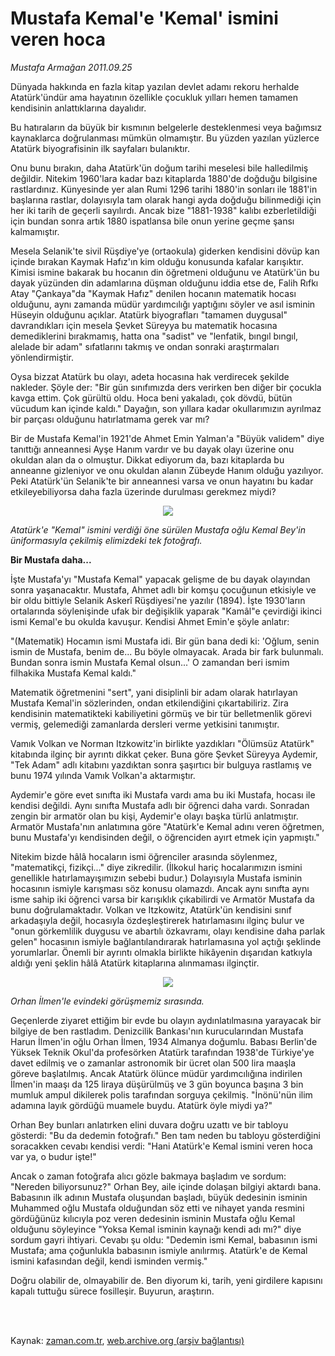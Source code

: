 # Mustafa Kemal'e 'Kemal' ismini veren hoca

*Mustafa Armağan 2011.09.25*

<td class="columnist-detail">
<p>Dünyada hakkında en fazla kitap yazılan devlet adamı rekoru herhalde Atatürk'ündür ama hayatının özellikle çocukluk yılları hemen tamamen kendisinin anlattıklarına dayalıdır.</p>
<p>
<div id="haberMetinDiv">
<p>Bu hatıraların da büyük bir kısmının belgelerle desteklenmesi veya bağımsız kaynaklarca doğrulanması mümkün olmamıştır. Bu yüzden yazılan yüzlerce Atatürk biyografisinin ilk sayfaları bulanıktır.
<p>Onu bunu bırakın, daha Atatürk'ün doğum tarihi meselesi bile halledilmiş değildir. Nitekim 1960'lara kadar bazı kitaplarda 1880'de doğduğu bilgisine rastlardınız. Künyesinde yer alan Rumi 1296 tarihi 1880'in sonları ile 1881'in başlarına rastlar, dolayısıyla tam olarak hangi ayda doğduğu bilinmediği için her iki tarih de geçerli sayılırdı. Ancak bize "1881-1938" kalıbı ezberletildiği için bundan sonra artık 1880 ispatlansa bile onun yerine geçme şansı kalmamıştır.
<p>Mesela Selanik'te sivil Rüşdiye'ye (ortaokula) giderken kendisini dövüp kan içinde bırakan Kaymak Hafız'ın kim olduğu konusunda kafalar karışıktır. Kimisi ismine bakarak bu hocanın din öğretmeni olduğunu ve Atatürk'ün bu dayak yüzünden din adamlarına düşman olduğunu iddia etse de, Falih Rıfkı Atay "Çankaya"da "Kaymak Hafız" denilen hocanın matematik hocası olduğunu, aynı zamanda müdür yardımcılığı yaptığını söyler ve asıl isminin Hüseyin olduğunu açıklar. Atatürk biyografları "tamamen duygusal" davrandıkları için mesela Şevket Süreyya bu matematik hocasına demediklerini bırakmamış, hatta ona "sadist" ve "lenfatik, bıngıl bıngıl, alelade bir adam" sıfatlarını takmış ve ondan sonraki araştırmaları yönlendirmiştir.
<p>Oysa bizzat Atatürk bu olayı, adeta hocasına hak verdirecek şekilde nakleder. Şöyle der: "Bir gün sınıfımızda ders verirken ben diğer bir çocukla kavga ettim. Çok gürültü oldu. Hoca beni yakaladı, çok dövdü, bütün vücudum kan içinde kaldı." Dayağın, son yıllara kadar okullarımızın ayrılmaz bir parçası olduğunu hatırlatmama gerek var mı?
<p>Bir de Mustafa Kemal'in 1921'de Ahmet Emin Yalman'a "Büyük validem" diye tanıttığı anneannesi Ayşe Hanım vardır ve bu dayak olayı üzerine onu okuldan alan da o olmuştur. Dikkat ediyorum da, bazı kitaplarda bu anneanne gizleniyor ve onu okuldan alanın Zübeyde Hanım olduğu yazılıyor. Peki Atatürk'ün Selanik'te bir anneannesi varsa ve onun hayatını bu kadar etkileyebiliyorsa daha fazla üzerinde durulması gerekmez miydi?
<p><p align="center"><img src="http://web.archive.org/web/20111213092059im_/http://medya.zaman.com.tr/2011/09/25/armagan02.jpg"/>
<p><i>Atatürk'e "Kemal" ismini verdiği öne sürülen Mustafa oğlu Kemal Bey'in üniformasıyla çekilmiş elimizdeki tek fotoğrafı.</i>
<p><b>Bir Mustafa daha... </b>
<p>İşte Mustafa'yı "Mustafa Kemal" yapacak gelişme de bu dayak olayından sonra yaşanacaktır. Mustafa, Ahmet adlı bir komşu çocuğunun etkisiyle ve bir oldu bittiyle Selanik Askerî Rüşdiyesi'ne yazılır (1894). İşte 1930'ların ortalarında söylenişinde ufak bir değişiklik yaparak "Kamâl"e çevirdiği ikinci ismi Kemal'e bu okulda kavuşur. Kendisi Ahmet Emin'e şöyle anlatır:
<p>"(Matematik) Hocamın ismi Mustafa idi. Bir gün bana dedi ki: 'Oğlum, senin ismin de Mustafa, benim de... Bu böyle olmayacak. Arada bir fark bulunmalı. Bundan sonra ismin Mustafa Kemal olsun...' O zamandan beri ismim filhakika Mustafa Kemal kaldı."
<p>Matematik öğretmenini "sert", yani disiplinli bir adam olarak hatırlayan Mustafa Kemal'in sözlerinden, ondan etkilendiğini çıkartabiliriz. Zira kendisinin matematikteki kabiliyetini görmüş ve bir tür belletmenlik görevi vermiş, gelemediği zamanlarda dersleri verme yetkisini tanımıştır.
<p>Vamık Volkan ve Norman Itzkowitz'in birlikte yazdıkları "Ölümsüz Atatürk" kitabında ilginç bir ayrıntı dikkat çeker. Buna göre Şevket Süreyya Aydemir, "Tek Adam" adlı kitabını yazdıktan sonra şaşırtıcı bir bulguya rastlamış ve bunu 1974 yılında Vamık Volkan'a aktarmıştır.
<p>Aydemir'e göre evet sınıfta iki Mustafa vardı ama bu iki Mustafa, hocası ile kendisi değildi. Aynı sınıfta Mustafa adlı bir öğrenci daha vardı. Sonradan zengin bir armatör olan bu kişi, Aydemir'e olayı başka türlü anlatmıştır. Armatör Mustafa'nın anlatımına göre "Atatürk'e Kemal adını veren öğretmen, bunu Mustafa'yı kendisinden değil, o öğrenciden ayırt etmek için yapmıştı."
<p>Nitekim bizde hâlâ hocaların ismi öğrenciler arasında söylenmez, "matematikçi, fizikçi..." diye zikredilir. (İlkokul hariç hocalarımızın ismini genellikle hatırlamayışımızın sebebi budur.) Dolayısıyla Mustafa isminin hocasının ismiyle karışması söz konusu olamazdı. Ancak aynı sınıfta aynı isme sahip iki öğrenci varsa bir karışıklık çıkabilirdi ve Armatör Mustafa da bunu doğrulamaktadır. Volkan ve Itzkowitz, Atatürk'ün kendisini sınıf arkadaşıyla değil, hocasıyla özdeşleştirerek hatırlamasını ilginç bulur ve "onun görkemlilik duygusu ve abartılı özkavramı, olayı kendisine daha parlak gelen" hocasının ismiyle bağlantılandırarak hatırlamasına yol açtığı şeklinde yorumlarlar. Önemli bir ayrıntı olmakla birlikte hikâyenin dışarıdan katkıyla aldığı yeni şeklin hâlâ Atatürk kitaplarına alınmaması ilginçtir.
<p><p align="center"><img src="http://web.archive.org/web/20111213092059im_/http://medya.zaman.com.tr/2011/09/25/armagan01.jpg"/>
<p><i>Orhan İlmen'le evindeki görüşmemiz sırasında.</i>
<p>Geçenlerde ziyaret ettiğim bir evde bu olayın aydınlatılmasına yarayacak bir bilgiye de ben rastladım. Denizcilik Bankası'nın kurucularından Mustafa Harun İlmen'in oğlu Orhan İlmen, 1934 Almanya doğumlu. Babası Berlin'de Yüksek Teknik Okul'da profesörken Atatürk tarafından 1938'de Türkiye'ye davet edilmiş ve o zamanlar astronomik bir ücret olan 500 lira maaşla göreve başlatılmış. Ancak Atatürk ölünce müdür yardımcılığına indirilen İlmen'in maaşı da 125 liraya düşürülmüş ve 3 gün boyunca başına 3 bin mumluk ampul dikilerek polis tarafından sorguya çekilmiş. "İnönü'nün ilim adamına layık gördüğü muamele buydu. Atatürk öyle miydi ya?"
<p>Orhan Bey bunları anlatırken elini duvara doğru uzattı ve bir tabloyu gösterdi: "Bu da dedemin fotoğrafı." Ben tam neden bu tabloyu gösterdiğini soracakken cevabı kendisi verdi: "Hani Atatürk'e Kemal ismini veren hoca var ya, o budur işte!"
<p>Ancak o zaman fotoğrafa alıcı gözle bakmaya başladım ve sordum: "Nereden biliyorsunuz?" Orhan Bey, aile içinde dolaşan bilgiyi aktardı bana. Babasının ilk adının Mustafa oluşundan başladı, büyük dedesinin isminin Muhammed oğlu Mustafa olduğundan söz etti ve nihayet yanda resmini gördüğünüz kılıcıyla poz veren dedesinin isminin Mustafa oğlu Kemal olduğunu söyleyince "Yoksa Kemal isminin kaynağı kendi adı mı?" diye sordum gayri ihtiyari. Cevabı şu oldu: "Dedemin ismi Kemal, babasının ismi Mustafa; ama çoğunlukla babasının ismiyle anılırmış. Atatürk'e de Kemal ismini kafasından değil, kendi isminden vermiş."
<p>Doğru olabilir de, olmayabilir de. Ben diyorum ki, tarih, yeni girdilere kapısını kapalı tuttuğu sürece fosilleşir. Buyurun, araştırın. </p></p></p></p></p></p></p></p></p></p></p></p></p></p></p></p></p></p></p></p></p></p></div>
</p>


<p><br>
		 </br></p></td>

Kaynak: [zaman.com.tr](http://zaman.com.tr/yazar.do?yazino=1183338), [web.archive.org (arşiv bağlantısı)](http://web.archive.org/web/20111213092059/http://zaman.com.tr/yazar.do?yazino=1183338)

